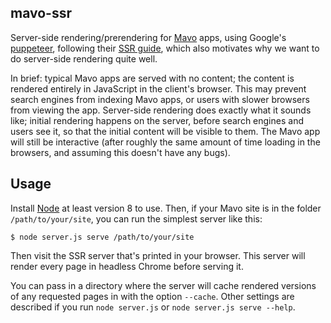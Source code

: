 mavo-ssr
--------

Server-side rendering/prerendering for [Mavo](https://mavo.io/) apps, using Google's [puppeteer](https://developers.google.com/web/tools/puppeteer/), following their [SSR guide](https://developers.google.com/web/tools/puppeteer/articles/ssr), which also motivates why we want to do server-side rendering quite well.

In brief: typical Mavo apps are served with no content; the content is rendered entirely in JavaScript in the client's browser. This may prevent search engines from indexing Mavo apps, or users with slower browsers from viewing the app. Server-side rendering does exactly what it sounds like; initial rendering happens on the server, before search engines and users see it, so that the initial content will be visible to them. The Mavo app will still be interactive (after roughly the same amount of time loading in the browsers, and assuming this doesn't have any bugs).

Usage
-----

Install [Node](https://nodejs.org/) at least version 8 to use. Then, if your Mavo site is in the folder `/path/to/your/site`, you can run the simplest server like this:

```
$ node server.js serve /path/to/your/site
```

Then visit the SSR server that's printed in your browser. This server will render every page in headless Chrome before serving it.

You can pass in a directory where the server will cache rendered versions of any requested pages in with the option `--cache`. Other settings are described if you run `node server.js` or `node server.js serve --help`.
